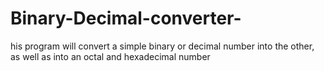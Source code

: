 # Binary-Decimal-converter-
his program will convert a simple binary or decimal number into the other, as well as into an octal and hexadecimal number
